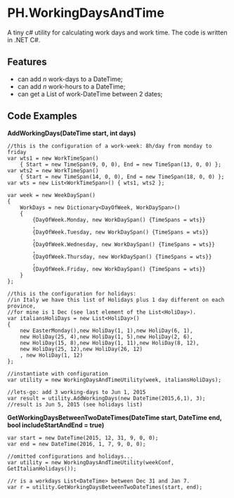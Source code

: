 # PH.WorkingDaysAndTime

A tiny c# utility for calculating work days and work time.
The code is written in .NET C#.

## Features
- can add *n* work-days to a DateTime;
- can add *n* work-hours to a DateTime;
- can get a List of work-DateTime between 2 dates;

## Code Examples

**AddWorkingDays(DateTime start, int days)**
```
//this is the configuration of a work-week: 8h/day from monday to friday
var wts1 = new WorkTimeSpan() 
	{ Start = new TimeSpan(9, 0, 0), End = new TimeSpan(13, 0, 0) };
var wts2 = new WorkTimeSpan() 
	{ Start = new TimeSpan(14, 0, 0), End = new TimeSpan(18, 0, 0) };
var wts = new List<WorkTimeSpan>() { wts1, wts2 };

var week = new WeekDaySpan()
{
	WorkDays = new Dictionary<DayOfWeek, WorkDaySpan>()
	{
		{DayOfWeek.Monday, new WorkDaySpan() {TimeSpans = wts}}
		,
		{DayOfWeek.Tuesday, new WorkDaySpan() {TimeSpans = wts}}
		,
		{DayOfWeek.Wednesday, new WorkDaySpan() {TimeSpans = wts}}
		,
		{DayOfWeek.Thursday, new WorkDaySpan() {TimeSpans = wts}}
		,
		{DayOfWeek.Friday, new WorkDaySpan() {TimeSpans = wts}}
	}
};

//this is the configuration for holidays: 
//in Italy we have this list of Holidays plus 1 day different on each province,
//for mine is 1 Dec (see last element of the List<HoliDay>).
var italiansHoliDays = new List<HoliDay>()
{
	new EasterMonday(),new HoliDay(1, 1),new HoliDay(6, 1),
	new HoliDay(25, 4),new HoliDay(1, 5),new HoliDay(2, 6),
	new HoliDay(15, 8),new HoliDay(1, 11),new HoliDay(8, 12),
	new HoliDay(25, 12),new HoliDay(26, 12)
	, new HoliDay(1, 12)
};

//instantiate with configuration
var utility = new WorkingDaysAndTimeUtility(week, italiansHoliDays);

//lets-go: add 3 working-days to Jun 1, 2015
var result = utility.AddWorkingDays(new DateTime(2015,6,1), 3);
//result is Jun 5, 2015 (see holidays list) 
```

**GetWorkingDaysBetweenTwoDateTimes(DateTime start, DateTime end, bool includeStartAndEnd = true)**
```
var start = new DateTime(2015, 12, 31, 9, 0, 0);
var end = new DateTime(2016, 1, 7, 9, 0, 0);

//omitted configurations and holidays...
var utility = new WorkingDaysAndTimeUtility(weekConf, GetItalianHolidays());

//r is a workdays List<DateTime> between Dec 31 and Jan 7.
var r = utility.GetWorkingDaysBetweenTwoDateTimes(start, end);
```


